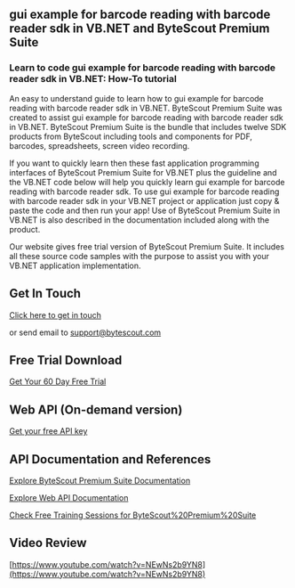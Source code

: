 ## gui example for barcode reading with barcode reader sdk in VB.NET and ByteScout Premium Suite

### Learn to code gui example for barcode reading with barcode reader sdk in VB.NET: How-To tutorial

An easy to understand guide to learn how to gui example for barcode reading with barcode reader sdk in VB.NET. ByteScout Premium Suite was created to assist gui example for barcode reading with barcode reader sdk in VB.NET. ByteScout Premium Suite is the bundle that includes twelve SDK products from ByteScout including tools and components for PDF, barcodes, spreadsheets, screen video recording.

If you want to quickly learn then these fast application programming interfaces of ByteScout Premium Suite for VB.NET plus the guideline and the VB.NET code below will help you quickly learn gui example for barcode reading with barcode reader sdk. To use gui example for barcode reading with barcode reader sdk in your VB.NET project or application just copy & paste the code and then run your app! Use of ByteScout Premium Suite in VB.NET is also described in the documentation included along with the product.

Our website gives free trial version of ByteScout Premium Suite. It includes all these source code samples with the purpose to assist you with your VB.NET application implementation.

## Get In Touch

[Click here to get in touch](https://bytescout.zendesk.com/hc/en-us/requests/new?subject=ByteScout%20Premium%20Suite%20Question)

or send email to [support@bytescout.com](mailto:support@bytescout.com?subject=ByteScout%20Premium%20Suite%20Question) 

## Free Trial Download

[Get Your 60 Day Free Trial](https://bytescout.com/download/web-installer?utm_source=github-readme)

## Web API (On-demand version)

[Get your free API key](https://pdf.co/documentation/api?utm_source=github-readme)

## API Documentation and References

[Explore ByteScout Premium Suite Documentation](https://bytescout.com/documentation/index.html?utm_source=github-readme)

[Explore Web API Documentation](https://pdf.co/documentation/api?utm_source=github-readme)

[Check Free Training Sessions for ByteScout%20Premium%20Suite](https://academy.bytescout.com/)

## Video Review

[https://www.youtube.com/watch?v=NEwNs2b9YN8](https://www.youtube.com/watch?v=NEwNs2b9YN8)